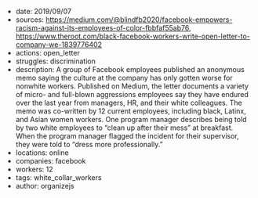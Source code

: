 - date: 2019/09/07
- sources: https://medium.com/@blindfb2020/facebook-empowers-racism-against-its-employees-of-color-fbbfaf55ab76, https://www.theroot.com/black-facebook-workers-write-open-letter-to-company-we-1839776402
- actions: open_letter
- struggles: discrimination
- description: A group of Facebook employees published an anonymous memo saying the culture at the company has only gotten worse for nonwhite workers. Published on Medium, the letter documents a variety of micro- and full-blown aggressions employees say they have endured over the last year from managers, HR, and their white colleagues. The memo was co-written by 12 current employees, including black, Latinx, and Asian women workers. One program manager describes being told by two white employees to “clean up after their mess” at breakfast. When the program manager flagged the incident for their supervisor, they were told to “dress more professionally.”
- locations: online
- companies: facebook
- workers: 12
- tags: white_collar_workers
- author: organizejs

